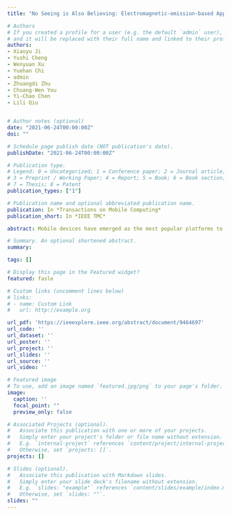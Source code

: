```yaml
---
title: "No Seeing is Also Believing: Electromagnetic-emission-based Application Guessing Attacks via Smartphones"

# Authors
# If you created a profile for a user (e.g. the default `admin` user), write the username (folder name) here 
# and it will be replaced with their full name and linked to their profile.
authors:
- Xiaoyu Ji
- Yushi Cheng
- Wenyuan Xu
- Yuehan Chi
- admin
- Zhuangdi Zhu
- Chuang-Wen You
- Yi-Chao Chen
- Lili Qiu


# Author notes (optional)
date: "2021-06-24T00:00:00Z"
doi: ""

# Schedule page publish date (NOT publication's date).
publishDate: "2021-06-24T00:00:00Z"

# Publication type.
# Legend: 0 = Uncategorized; 1 = Conference paper; 2 = Journal article;
# 3 = Preprint / Working Paper; 4 = Report; 5 = Book; 6 = Book section;
# 7 = Thesis; 8 = Patent
publication_types: ["1"]

# Publication name and optional abbreviated publication name.
publication: In *Transactions on Mobile Computing*
publication_short: In *IEEE TMC*

abstract: Mobile devices have emerged as the most popular platforms to access information. However, they have also become a major concern of privacy violation. In this paper, we propose MagAttack, which exploits the electromagnetic side channel of a laptop to guess user activities, i.e., application launching and application operation. The key insight of MagAttack is that applications are discrepant in essence due to the different compositions of instructions, which can be reected on the CPU power consumption, and thus the corresponding EM emissions. MagAttack is challenging since that EM signals are noisy due to the dynamics of applications and the limited sampling rate of the built-in magnetometers in COTS mobile devices. We overcome these challenges and convert noisy coarse-grained EM signals to robust ne-grained features. We implement MagAttack on both an iOS and an Android smartphone without any hardware modication, and evaluate its performance with 13 popular applications, 15 YouTube videos, and 50 top websites in China. The results demonstrate that MagAttack can recognize aforementioned 13 applications with an average accuracy of 99.5%, and gure out the playing operation among 15 videos with an average accuracy of 99.5% and the visiting operation among 50 websites with an average accuracy of 90.4%.

# Summary. An optional shortened abstract.
summary: 

tags: []

# Display this page in the Featured widget?
featured: fasle

# Custom links (uncomment lines below)
# links:
# - name: Custom Link
#   url: http://example.org

url_pdf: 'https://ieeexplore.ieee.org/abstract/document/9464697'
url_code: ''
url_dataset: ''
url_poster: ''
url_project: ''
url_slides: ''
url_source: ''
url_video: ''

# Featured image
# To use, add an image named `featured.jpg/png` to your page's folder. 
image:
  caption: ''
  focal_point: ""
  preview_only: false

# Associated Projects (optional).
#   Associate this publication with one or more of your projects.
#   Simply enter your project's folder or file name without extension.
#   E.g. `internal-project` references `content/project/internal-project/index.md`.
#   Otherwise, set `projects: []`.
projects: []

# Slides (optional).
#   Associate this publication with Markdown slides.
#   Simply enter your slide deck's filename without extension.
#   E.g. `slides: "example"` references `content/slides/example/index.md`.
#   Otherwise, set `slides: ""`.
slides: ""
---
```


